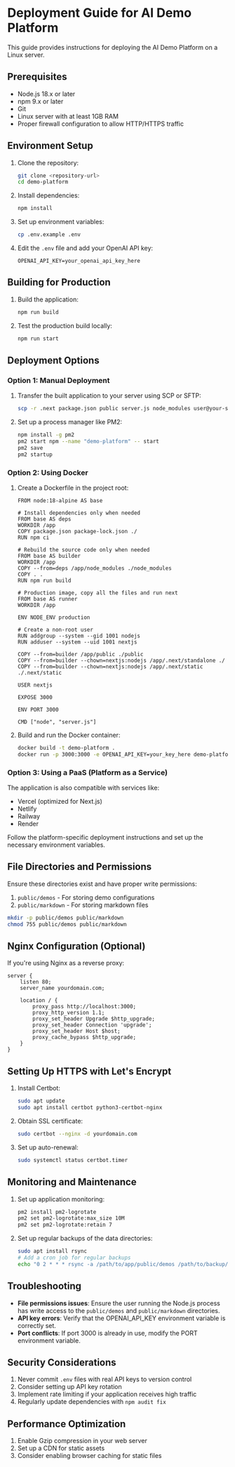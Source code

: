 # Deployment Guide for AI Demo Platform

This guide provides instructions for deploying the AI Demo Platform on a Linux server.

## Prerequisites

- Node.js 18.x or later
- npm 9.x or later
- Git
- Linux server with at least 1GB RAM
- Proper firewall configuration to allow HTTP/HTTPS traffic

## Environment Setup

1. Clone the repository:
   ```bash
   git clone <repository-url>
   cd demo-platform
   ```

2. Install dependencies:
   ```bash
   npm install
   ```

3. Set up environment variables:
   ```bash
   cp .env.example .env
   ```
   
4. Edit the `.env` file and add your OpenAI API key:
   ```
   OPENAI_API_KEY=your_openai_api_key_here
   ```

## Building for Production

1. Build the application:
   ```bash
   npm run build
   ```

2. Test the production build locally:
   ```bash
   npm run start
   ```

## Deployment Options

### Option 1: Manual Deployment

1. Transfer the built application to your server using SCP or SFTP:
   ```bash
   scp -r .next package.json public server.js node_modules user@your-server:/path/to/app
   ```

2. Set up a process manager like PM2:
   ```bash
   npm install -g pm2
   pm2 start npm --name "demo-platform" -- start
   pm2 save
   pm2 startup
   ```

### Option 2: Using Docker

1. Create a Dockerfile in the project root:
   ```
   FROM node:18-alpine AS base

   # Install dependencies only when needed
   FROM base AS deps
   WORKDIR /app
   COPY package.json package-lock.json ./
   RUN npm ci

   # Rebuild the source code only when needed
   FROM base AS builder
   WORKDIR /app
   COPY --from=deps /app/node_modules ./node_modules
   COPY . .
   RUN npm run build

   # Production image, copy all the files and run next
   FROM base AS runner
   WORKDIR /app

   ENV NODE_ENV production

   # Create a non-root user
   RUN addgroup --system --gid 1001 nodejs
   RUN adduser --system --uid 1001 nextjs

   COPY --from=builder /app/public ./public
   COPY --from=builder --chown=nextjs:nodejs /app/.next/standalone ./
   COPY --from=builder --chown=nextjs:nodejs /app/.next/static ./.next/static

   USER nextjs

   EXPOSE 3000

   ENV PORT 3000

   CMD ["node", "server.js"]
   ```

2. Build and run the Docker container:
   ```bash
   docker build -t demo-platform .
   docker run -p 3000:3000 -e OPENAI_API_KEY=your_key_here demo-platform
   ```

### Option 3: Using a PaaS (Platform as a Service)

The application is also compatible with services like:
- Vercel (optimized for Next.js)
- Netlify
- Railway
- Render

Follow the platform-specific deployment instructions and set up the necessary environment variables.

## File Directories and Permissions

Ensure these directories exist and have proper write permissions:

1. `public/demos` - For storing demo configurations
2. `public/markdown` - For storing markdown files

```bash
mkdir -p public/demos public/markdown
chmod 755 public/demos public/markdown
```

## Nginx Configuration (Optional)

If you're using Nginx as a reverse proxy:

```
server {
    listen 80;
    server_name yourdomain.com;

    location / {
        proxy_pass http://localhost:3000;
        proxy_http_version 1.1;
        proxy_set_header Upgrade $http_upgrade;
        proxy_set_header Connection 'upgrade';
        proxy_set_header Host $host;
        proxy_cache_bypass $http_upgrade;
    }
}
```

## Setting Up HTTPS with Let's Encrypt

1. Install Certbot:
   ```bash
   sudo apt update
   sudo apt install certbot python3-certbot-nginx
   ```

2. Obtain SSL certificate:
   ```bash
   sudo certbot --nginx -d yourdomain.com
   ```

3. Set up auto-renewal:
   ```bash
   sudo systemctl status certbot.timer
   ```

## Monitoring and Maintenance

1. Set up application monitoring:
   ```bash
   pm2 install pm2-logrotate
   pm2 set pm2-logrotate:max_size 10M
   pm2 set pm2-logrotate:retain 7
   ```

2. Set up regular backups of the data directories:
   ```bash
   sudo apt install rsync
   # Add a cron job for regular backups
   echo "0 2 * * * rsync -a /path/to/app/public/demos /path/to/backup/" | sudo tee -a /etc/crontab
   ```

## Troubleshooting

- **File permissions issues**: Ensure the user running the Node.js process has write access to the `public/demos` and `public/markdown` directories.
- **API key errors**: Verify that the OPENAI_API_KEY environment variable is correctly set.
- **Port conflicts**: If port 3000 is already in use, modify the PORT environment variable.

## Security Considerations

1. Never commit `.env` files with real API keys to version control
2. Consider setting up API key rotation
3. Implement rate limiting if your application receives high traffic
4. Regularly update dependencies with `npm audit fix`

## Performance Optimization

1. Enable Gzip compression in your web server
2. Set up a CDN for static assets
3. Consider enabling browser caching for static files 
